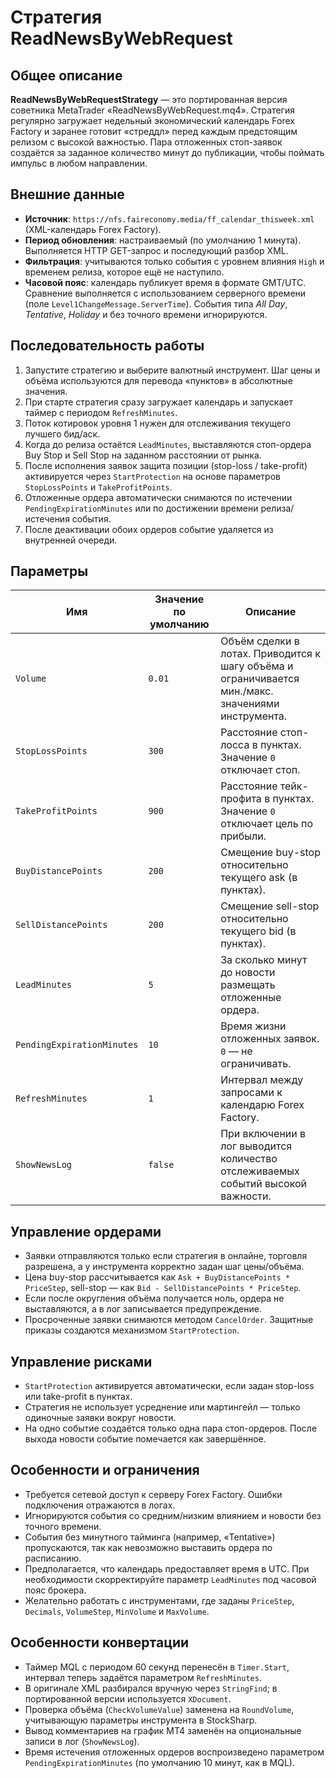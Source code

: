 # Стратегия ReadNewsByWebRequest

## Общее описание
**ReadNewsByWebRequestStrategy** — это портированная версия советника MetaTrader «ReadNewsByWebRequest.mq4».
Стратегия регулярно загружает недельный экономический календарь Forex Factory и заранее готовит «стреддл»
перед каждым предстоящим релизом с высокой важностью. Пара отложенных стоп-заявок создаётся за заданное количество минут
до публикации, чтобы поймать импульс в любом направлении.

## Внешние данные
* **Источник**: `https://nfs.faireconomy.media/ff_calendar_thisweek.xml` (XML-календарь Forex Factory).
* **Период обновления**: настраиваемый (по умолчанию 1 минута). Выполняется HTTP GET-запрос и последующий разбор XML.
* **Фильтрация**: учитываются только события с уровнем влияния `High` и временем релиза, которое ещё не наступило.
* **Часовой пояс**: календарь публикует время в формате GMT/UTC. Сравнение выполняется с использованием серверного времени
  (поле `Level1ChangeMessage.ServerTime`). События типа *All Day*, *Tentative*, *Holiday* и без точного времени игнорируются.

## Последовательность работы
1. Запустите стратегию и выберите валютный инструмент. Шаг цены и объёма используются для перевода «пунктов» в абсолютные значения.
2. При старте стратегия сразу загружает календарь и запускает таймер с периодом `RefreshMinutes`.
3. Поток котировок уровня 1 нужен для отслеживания текущего лучшего бид/аск.
4. Когда до релиза остаётся `LeadMinutes`, выставляются стоп-ордера Buy Stop и Sell Stop на заданном расстоянии от рынка.
5. После исполнения заявок защита позиции (stop-loss / take-profit) активируется через `StartProtection` на основе параметров `StopLossPoints` и `TakeProfitPoints`.
6. Отложенные ордера автоматически снимаются по истечении `PendingExpirationMinutes` или по достижении времени релиза/истечения события.
7. После деактивации обоих ордеров событие удаляется из внутренней очереди.

## Параметры
| Имя | Значение по умолчанию | Описание |
| --- | --- | --- |
| `Volume` | `0.01` | Объём сделки в лотах. Приводится к шагу объёма и ограничивается мин./макс. значениями инструмента. |
| `StopLossPoints` | `300` | Расстояние стоп-лосса в пунктах. Значение `0` отключает стоп. |
| `TakeProfitPoints` | `900` | Расстояние тейк-профита в пунктах. Значение `0` отключает цель по прибыли. |
| `BuyDistancePoints` | `200` | Смещение buy-stop относительно текущего ask (в пунктах). |
| `SellDistancePoints` | `200` | Смещение sell-stop относительно текущего bid (в пунктах). |
| `LeadMinutes` | `5` | За сколько минут до новости размещать отложенные ордера. |
| `PendingExpirationMinutes` | `10` | Время жизни отложенных заявок. `0` — не ограничивать. |
| `RefreshMinutes` | `1` | Интервал между запросами к календарю Forex Factory. |
| `ShowNewsLog` | `false` | При включении в лог выводится количество отслеживаемых событий высокой важности. |

## Управление ордерами
* Заявки отправляются только если стратегия в онлайне, торговля разрешена, а у инструмента корректно задан шаг цены/объёма.
* Цена buy-stop рассчитывается как `Ask + BuyDistancePoints * PriceStep`, sell-stop — как `Bid - SellDistancePoints * PriceStep`.
* Если после округления объёма получается ноль, ордера не выставляются, а в лог записывается предупреждение.
* Просроченные заявки снимаются методом `CancelOrder`. Защитные приказы создаются механизмом `StartProtection`.

## Управление рисками
* `StartProtection` активируется автоматически, если задан stop-loss или take-profit в пунктах.
* Стратегия не использует усреднение или мартингейл — только одиночные заявки вокруг новости.
* На одно событие создаётся только одна пара стоп-ордеров. После выхода новости событие помечается как завершённое.

## Особенности и ограничения
* Требуется сетевой доступ к серверу Forex Factory. Ошибки подключения отражаются в логах.
* Игнорируются события со средним/низким влиянием и новости без точного времени.
* События без минутного тайминга (например, «Tentative») пропускаются, так как невозможно выставить ордера по расписанию.
* Предполагается, что календарь предоставляет время в UTC. При необходимости скорректируйте параметр `LeadMinutes` под часовой пояс брокера.
* Желательно работать с инструментами, где заданы `PriceStep`, `Decimals`, `VolumeStep`, `MinVolume` и `MaxVolume`.

## Особенности конвертации
* Таймер MQL с периодом 60 секунд перенесён в `Timer.Start`, интервал теперь задаётся параметром `RefreshMinutes`.
* В оригинале XML разбирался вручную через `StringFind`; в портированной версии используется `XDocument`.
* Проверка объёма (`CheckVolumeValue`) заменена на `RoundVolume`, учитывающую параметры инструмента в StockSharp.
* Вывод комментариев на график MT4 заменён на опциональные записи в лог (`ShowNewsLog`).
* Время истечения отложенных ордеров воспроизведено параметром `PendingExpirationMinutes` (по умолчанию 10 минут, как в MQL).
